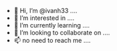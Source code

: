 - 👋 Hi, I’m @ivanh33 ....
- 👀 I’m interested in ....
- 🌱 I’m currently learning ....
- 💞️ I’m looking to collaborate on ....
- 📫 no need to reach me ....
<!---
ivanh33/ivanh33 is a ✨ special ✨ repository because its `README.md` (this file) appears on your GitHub profile.
You can click the Preview link to take a look at your changes.
--->
